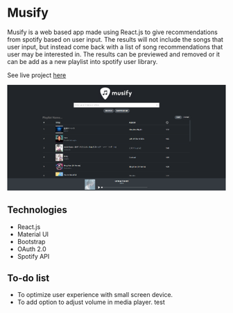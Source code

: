 # Musify

Musify is a web based app made using React.js to give recommendations from spotify based on user input. The results will not include the songs that user input, but instead come back with a list of song recommendations that user may be interested in. The results can be previewed and removed or it can be add as a new playlist into spotify user library.

See live project [here](http://musify-69685.surge.sh/)

![Alt text](./public/Screenshot%202022-08-05%20080029.png "Optional title")

## Technologies

- React.js
- Material UI
- Bootstrap
- OAuth 2.0 
- Spotify API

## To-do list

- To optimize user experience with small screen device.
- To add option to adjust volume in media player.
test